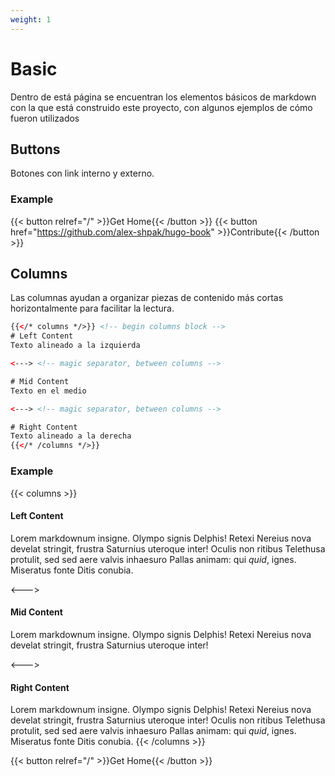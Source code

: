 ```yaml
---
weight: 1
---
```

# Basic

Dentro de está página se encuentran los elementos básicos de markdown con la que está construido este proyecto, con algunos ejemplos de cómo fueron utilizados

## Buttons

Botones con link interno y externo.

### Example

{{< button relref="/" >}}Get Home{{< /button >}}
{{< button href="https://github.com/alex-shpak/hugo-book" >}}Contribute{{< /button >}}

## Columns

Las columnas ayudan a organizar piezas de contenido más cortas horizontalmente para facilitar la lectura.

```html
{{</* columns */>}} <!-- begin columns block -->
# Left Content
Texto alineado a la izquierda

<---> <!-- magic separator, between columns -->

# Mid Content
Texto en el medio

<---> <!-- magic separator, between columns -->

# Right Content
Texto alineado a la derecha
{{</* /columns */>}}
```

### Example

{{< columns >}}

#### Left Content

Lorem markdownum insigne. Olympo signis Delphis! Retexi Nereius nova develat
stringit, frustra Saturnius uteroque inter! Oculis non ritibus Telethusa
protulit, sed sed aere valvis inhaesuro Pallas animam: qui _quid_, ignes.
Miseratus fonte Ditis conubia.

<--->

#### Mid Content

Lorem markdownum insigne. Olympo signis Delphis! Retexi Nereius nova develat
stringit, frustra Saturnius uteroque inter!

<--->

#### Right Content

Lorem markdownum insigne. Olympo signis Delphis! Retexi Nereius nova develat
stringit, frustra Saturnius uteroque inter! Oculis non ritibus Telethusa
protulit, sed sed aere valvis inhaesuro Pallas animam: qui _quid_, ignes.
Miseratus fonte Ditis conubia.
{{< /columns >}}

{{< button relref="/" >}}Get Home{{< /button >}}